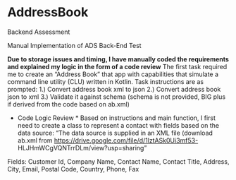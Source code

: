 # AddressBook
Backend Assessment

Manual Implementation of ADS Back-End Test

**Due to storage issues and timing, I have manually coded the requirements and explained my logic in the form of a code review**
The first task required me to create an “Address Book” that app with capabilities that simulate a command line utility (CLU) written in Kotlin. Task instructions are as prompted:
1.)	Convert address book xml to json
2.)	Convert address book json to xml
3.)	Validate it against schema (schema is not provided, BIG plus if derived from the code based on ab.xml)
* Code Logic Review *
Based on instructions and main function, I first need to create a class to represent a contact with fields based on the data source:
 “The data source is supplied in an XML file (download ab.xml from
   https://drive.google.com/file/d/1lztASk0Ui3mf53-
   HLJHmWCgVQNTrrDLm/view?usp=sharing”

Fields: Customer Id, Company Name, Contact Name, Contact Title, Address, City, Email, Postal Code, Country, Phone, Fax
